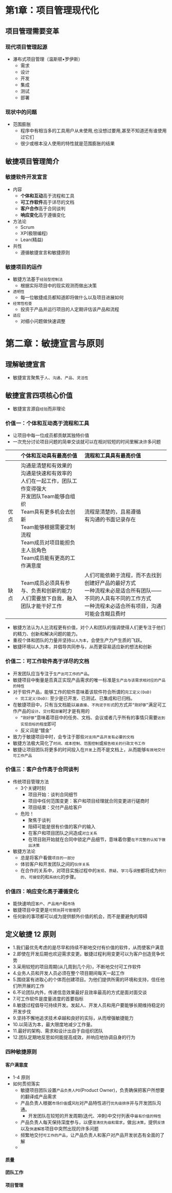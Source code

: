 # 第1章：项目管理现代化
## 项目管理需要变革
### 现代项目管理起源
* 瀑布式项目管理（温斯顿•罗伊斯）
  * 需求
  * 设计
  * 开发
  * 集成
  * 测试
  * 部署

### 现状中的问题
* 范围膨胀
  * 程序中有相当多的工具用户从未使用,也没想过要用,甚至不知道还有谁使用过它们
  * 很少或根本没人使用的特性就是范围膨胀的结果

## 敏捷项目管理简介
### 敏捷软件开发宣言
* 内容
  * **个体和互动**高于流程和工具
  * **可工作软件**高于详尽的文档
  * **客户合作**高于合同谈判
  * **响应变化**高于遵循变化
* 方法论
  * Scrum
  * XP(极限编程)
  * Lean(精益)
* 共性
  * 遵循敏捷宣言和敏捷原则

### 敏捷项目的运作
* 敏捷方法基于`经验型控制法`
  * 根据实际项目中的现实观测而做出决策
* `透明性`
  * 每一位敏捷成员都知道即将做什么以及项目进展如何
* `经常性检查`
  * 投资于产品并运行项目的人定期评估该产品和流程
* `适应`
  * 对细小问题做快速调整
  
# 第二章：敏捷宣言与原则
## 理解敏捷宣言
* 敏捷宣言聚焦于`人`、`沟通`、`产品`、`灵活性`

## 敏捷宣言四项核心价值
* 敏捷宣言源自`经验`而非理论

### 价值一：**个体和互动**高于流程和工具
* 让项目中每一位成员都贡献其独特价值
* 一次充分讨论项目问题的简单交谈就可以在相对较短的时间里解决许多问题

| |个体和互动具有最高价值|流程和工具具有最高价值|
|:---|:---|:---|
|优点|沟通是清楚和有效果的<br>沟通是快速和有效率的<br>人们在一起工作，团队工作变得强大<br>开发团队Team能够自组织<br>Team具有更多机会去创新<br>Team能够根据需要定制流程<br>Team成员对项目能担负主人翁角色<br>Team成员能有更高的工作满意度|流程是清楚的，且易遵循<br>有沟通的书面记录存在
|缺点|Team成员必须具有参与、负责和创新的能力<br>人们需要放下自我，融入团队才能干好工作|人们可能依赖于流程，而不去找到创建好产品的最好方式<br>一种流程未必是适合所有团队——不同的人具有不同的工作方式<br>一种流程未必适合所有项目，沟通可能会含糊且费时

* 敏捷方法认为人比流程更有价值，对个人和团队的强调使得人们更专注于他们的精力、创新和解决问题的能力。
* 重视个体和团队的力量并坚持`以人为本`，会使生产力产生质的飞跃。
* 敏捷环境以人为本，并倡导共同参与，从而更容易适应新的想法和创新

### 价值二：**可工作软件**高于详尽的文档
* 开发团队应当专注于`生产出可工作的产品`。
* 敏捷项目中衡量是否真正实现产品需求的唯一标准是`生产出与该需求相对应的产品的特性`
* 对于软件产品，能够工作的软件意味着该软件符合所谓的`完工定义(DoD)`
  * `完工定义(DoD)`: 至少是已开发、已测试、已集成和已归档。
* 在敏捷项目中，只有当文档能以`最直接`、`不拘泥于形式`的方式并`“刚好够”`满足可工作产品的`设计`、`交付`和`部署`时才是有用的
  * `“刚好够”`意味着项目中的任务、文档、会议或者几乎所有的事情只需要`达到实现目标的程度`即可
  * 反义词是“镀金”
* 致力于敏捷项目中时，会专注于那些`对支持产品开发有必要的文档`
* 敏捷方法极大简化了`时间、成本控制、范围控制`或`报告相关的行政文书工作`
* 敏捷让项目团队将更多的时间投入在`开发`上而不是文档上，从而能够`有效地交付可工作产品`

### 价值三：**客户合作**高于合同谈判
* 传统项目管理方法
  * 3个关键时刻
    * 项目开始：谈判合同细节
    * 项目中任何范围变更：客户和项目经理就合同变更进行磋商时
    * 项目结束：交付产品给客户
  * 危险！
    * 聚焦于谈判
    * 阻碍可能是很有价值的客户的输入
    * 在客户和项目团队之间造成`对立关系`
    * 在项目刚开始就在合同中锁定产品细节，意味着你要`在不完整的认知下做出决策`
* 敏捷方法论
  * 总是将客户看做`项目的一部分`
  * 体验客户和开发团队之间的`伙伴关系`
  * 在合作的关系中，对项目实施过程中的`发现`、`质疑`、`学习`与`调整`都将成为`例行的`、`可接受`的和`系统化`的步骤。

### 价值四：**响应变化**高于遵循变化
* 能快速响应`客户`、`产品用户`和`市场`
* 敏捷项目中变更是`可预测`并`可管理`的
* 任何新的事项都可以成为提供额外价值的机会，而不是要避免的障碍

## 定义敏捷 12 原则
* 1.我们最优先考虑的是尽早和持续不断地交付有价值的软件，从而使客户满意
* 2.即使在开发后期也欢迎需求变更。敏捷过程利用变更可以为客户创造竞争优势
* 3.采用较短的项目周期(从几周到几个月)，不断地交付可工作软件
* 4.业务人员和开发人员必须在整个项目期间每天一起工作
* 5.围绕富有进取心的个体而创建项目。为他们提供所需的环境和支持，信任他们所开展的工作
* 6.不论团队内外，传递信息效果最好且效率最高的方式是面对面交谈
* 7.可工作软件是度量进度的首要指标
* 8.敏捷过程倡导可持续开发。发起人、开发人员和用户要能够长期维持稳定的开发步伐
* 9.坚持不懈地追求技术卓越和良好的实际，从而增强敏捷能力
* 10.以简洁为本，最大限度地减少工作量。
* 11.最好的架构、需求和设计出自于自组织团队
* 12.团队定期地反思如何能提高成效，并响应地协调自身的行为

### 四种敏捷原则
#### 客户满意度
* 1-4 原则
* 如何贯彻落实
  * 敏捷项目团队设置`产品负责人PO`(Product Owner)，负责确保把客户所想要的翻译成产品需求
  * 产品负责人根据`市场价值`或`风险`对产品特性进行`优先级排序`并与开发团队沟通。
    * 开发团队在较短的开发周期(迭代、冲刺)中交付列表中`最有价值的特性`
  * 产品负责人每天保持深度参与，以便`澄清优先级和需求`，做出`决策`，提供`反馈`以及`快速解答`项目中突然出现的许多问题
  * 频繁地交付`可工作的产品`，让产品负责人和客户对产品开发状态有全面的了解
  * 
#### 质量
#### 团队工作
#### 项目管理


